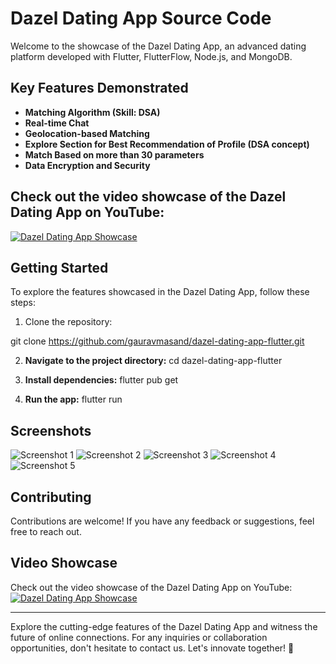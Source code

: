 # Dazel Dating App Source Code

Welcome to the showcase of the Dazel Dating App, an advanced dating platform developed with Flutter, FlutterFlow, Node.js, and MongoDB.

## Key Features Demonstrated
- **Matching Algorithm (Skill: DSA)**
- **Real-time Chat**
- **Geolocation-based Matching**
- **Explore Section for Best Recommendation of Profile (DSA concept)**
- **Match Based on more than 30 parameters**
- **Data Encryption and Security**

## Check out the video showcase of the Dazel Dating App on YouTube:
[![Dazel Dating App Showcase](https://img.youtube.com/vi/bMreu6HM9is/0.jpg)](https://www.youtube.com/watch?v=bMreu6HM9is)

## Getting Started
To explore the features showcased in the Dazel Dating App, follow these steps:

1. Clone the repository:

git clone https://github.com/gauravmasand/dazel-dating-app-flutter.git

2. **Navigate to the project directory:**
cd dazel-dating-app-flutter

3. **Install dependencies:**
flutter pub get

4. **Run the app:**
flutter run

## Screenshots
![Screenshot 1](screenshots/screenshot1.png)
![Screenshot 2](screenshots/screenshot2.png)
![Screenshot 3](screenshots/screenshot3.png)
![Screenshot 4](screenshots/screenshot4.png)
![Screenshot 5](screenshots/screenshot5.png)

## Contributing
Contributions are welcome! If you have any feedback or suggestions, feel free to reach out.

## Video Showcase
Check out the video showcase of the Dazel Dating App on YouTube:
[![Dazel Dating App Showcase](https://img.youtube.com/vi/YOUR_VIDEO_ID_HERE/0.jpg)](https://www.youtube.com/watch?v=YOUR_VIDEO_ID_HERE)

---

Explore the cutting-edge features of the Dazel Dating App and witness the future of online connections. For any inquiries or collaboration opportunities, don't hesitate to contact us. Let's innovate together! 🚀
